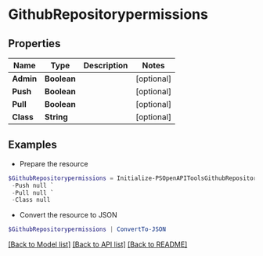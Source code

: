 # GithubRepositorypermissions
## Properties

Name | Type | Description | Notes
------------ | ------------- | ------------- | -------------
**Admin** | **Boolean** |  | [optional] 
**Push** | **Boolean** |  | [optional] 
**Pull** | **Boolean** |  | [optional] 
**Class** | **String** |  | [optional] 

## Examples

- Prepare the resource
```powershell
$GithubRepositorypermissions = Initialize-PSOpenAPIToolsGithubRepositorypermissions  -Admin null `
 -Push null `
 -Pull null `
 -Class null
```

- Convert the resource to JSON
```powershell
$GithubRepositorypermissions | ConvertTo-JSON
```

[[Back to Model list]](../README.md#documentation-for-models) [[Back to API list]](../README.md#documentation-for-api-endpoints) [[Back to README]](../README.md)

